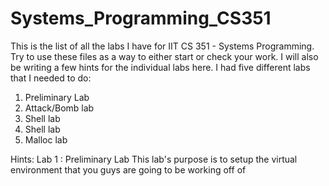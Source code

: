 # Systems_Programming_CS351
This is the list of all the labs I have for IIT CS 351 - Systems Programming.
Try to use these files as a way to either start or check your work. I will also be writing a few hints for the individual labs here.
I had five different labs that I needed to do:
1. Preliminary Lab
2. Attack/Bomb lab
3. Shell lab
4. Shell lab
5. Malloc lab



Hints: 
Lab 1 : Preliminary Lab
       This lab's purpose is to setup the virtual environment that you guys are going to be working off of
